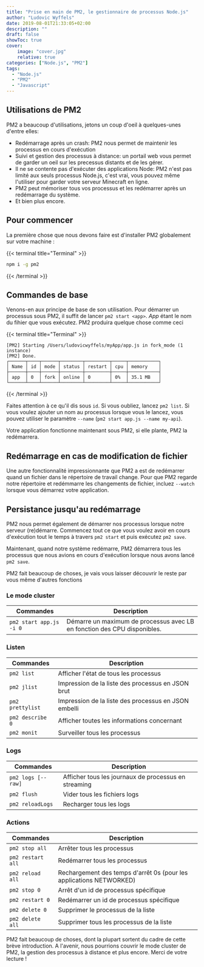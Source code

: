 ```yaml
---
title: "Prise en main de PM2, le gestionnaire de processus Node.js"
author: "Ludovic Wyffels"
date: 2019-08-01T21:33:05+02:00
description: ""
draft: false
showToc: true
cover:
    image: "cover.jpg"
    relative: true
categories: ["Node.js", "PM2"]
tags:
  - "Node.js"
  - "PM2"
  - "Javascript"
---
```


## Utilisations de PM2

PM2 a beaucoup d'utilisations, jetons un coup d'oeil à quelques-unes d'entre elles:

- Redémarrage après un crash: PM2 nous permet de maintenir les processus en cours d'exécution
- Suivi et gestion des processus à distance: un portail web vous permet de garder un oeil sur les precessus distants et de les gérer.
- Il ne se contente pas d'exécuter des applications Node: PM2 n'est pas limité aux seuls processus Node.js, c'est vrai, vous pouvez même l'utiliser pour garder votre serveur Minecraft en ligne.
- PM2 peut mémoriser tous vos processus et les redémarrer après un redémarrage du système.
- Et bien plus encore.

## Pour commencer

La première chose que nous devons faire est d'installer PM2 globalement sur votre machine :

{{< terminal title="Terminal" >}}
```sh
npm i -g pm2
```
{{< /terminal >}}

## Commandes de base

Venons-en aux principe de base de son utilisation. Pour démarrer un processus sous PM2, il suffit de lancer `pm2 start <app>`. _App_ étant le nom du fihier que vous exécutez. PM2 produira quelque chose comme ceci

{{< terminal title="Terminal" >}}
```text
[PM2] Starting /Users/ludovicwyffels/myApp/app.js in fork_mode (1 instance)
[PM2] Done.
┌──────┬────┬──────┬────────┬─────────┬─────┬───────────┐
│ Name │ id │ mode │ status │ restart │ cpu │ memory    │
├──────┼────┼──────┼────────┼─────────┼─────┼───────────┤
│ app  │ 0  │ fork │ online │ 0       │ 0%  │ 35.1 MB   │
└──────┴────┴──────┴────────┴─────────┴─────┴───────────┘
```
{{< /terminal >}}

Faites attention à ce qu'il dis sous `id`. Si vous oubliez, lancez `pm2 list`. Si vous voulez ajouter un nom au processus lorsque vous le lancez, vous pouvez utiliser le paramètre `--name` (`pm2 start app.js --name my-api`).

Votre application fonctionne maintenant sous PM2, si elle plante, PM2 la redémarrera.

## Redémarrage en cas de modification de fichier

Une autre fonctionnalité impressionnante que PM2 a est de redémarrer quand un fichier dans le répertoire de travail change. Pour que PM2 regarde notre répertoire et redémmarre les changements de fichier, incluez `--watch` lorsque vous démarrez votre application.

## Persistance jusqu'au redémarrage

PM2 nous permet également de démarrer nos processus lorsque notre serveur (re)démarre. Commencez tout ce que vous voulez avoir en cours d'exécution tout le temps à travers `pm2 start` et puis exécutez `pm2 save`.

Maintenant, quand notre système redémarre, PM2 démarrera tous les processus que nous avions en cours d'exécution lorsque nous avons lancé `pm2 save`.

PM2 fait beaucoup de choses, je vais vous laisser découvrir le reste par vous même d'autres fonctions

### Le mode cluster

| Commandes | Description |
|---|---|
| `pm2 start app.js -i 0` | Démarre un maximum de processus avec LB en fonction des CPU disponibles. |

### Listen

| Commandes | Description |
|---|---|
| `pm2 list` | Afficher l'état de tous les processus |
| `pm2 jlist` | Impression de la liste des processus en JSON brut |
| `pm2 prettylist` | Impression de la liste des processus en JSON embelli |
| `pm2 describe 0` | Afficher toutes les informations concernant  |un spécifique
| `pm2 monit` | Surveiller tous les processus |

### Logs

| Commandes | Description |
|---|---|
| `pm2 logs [--raw]` | Afficher tous les journaux de processus en streaming |
| `pm2 flush` | Vider tous les fichiers logs |
| `pm2 reloadLogs` | Recharger tous les logs |

### Actions

| Commandes | Description |
|---|---|
| `pm2 stop all` | Arrêter tous les processus |
| `pm2 restart all` | Redémarrer tous les processus |
| `pm2 reload all` | Rechargement des temps d'arrêt 0s (pour les applications NETWORKED) |
| `pm2 stop 0` | Arrêt d'un id de processus spécifique |
| `pm2 restart 0` | Redémarrer un id de processus spécifique |
| `pm2 delete 0` | Supprimer le processus de la liste |
| `pm2 delete all` | Supprimer tous les processus de la liste |

PM2 fait beaucoup de choses, dont la plupart sortent du cadre de cette brève introduction. A l'avenir, nous pourrions couvrir le mode cluster de PM2, la gestion des processus à distance et plus encore. Merci de votre lecture !
